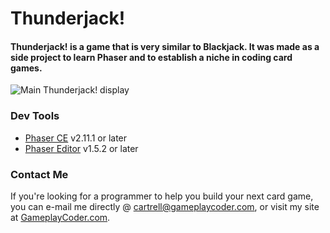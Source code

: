 ﻿# Thunderjack!
#### Thunderjack! is a game that is very similar to Blackjack. It was made as a side project to learn Phaser and to establish a niche in coding card games.

![Main Thunderjack! display](https://www.drivehq.com/file/df.aspx/publish/Ziro/PublicFolder/images/thunderjack-git-readme.png)

### Dev Tools
* [Phaser CE](https://github.com/photonstorm/phaser-ce) v2.11.1 or later
* [Phaser Editor](http://phasereditor.boniatillo.com/) v1.5.2 or later

### Contact Me
If you're looking for a programmer to help you build your next card game, you can e-mail me directly @ [cartrell@gameplaycoder.com](mailto:cartrell@gameplaycoder.com), or visit my site at [GameplayCoder.com](https://gameplaycoder.com).
